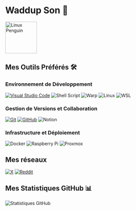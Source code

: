 # Waddup Son 👋

<!-- Ajoutez votre GIF ici -->
<img src="https://media.tenor.com/NeJfHqkmdMIAAAAj/tux-linux-penguin.gif" alt="Linux Penguin" width="100"/>

## Mes Outils Préférés 🛠️
### Environnement de Développement
[![Visual Studio Code](https://img.shields.io/badge/Visual%20Studio%20Code-007ACC?style=for-the-badge&logo=visual-studio-code&logoColor=white)](https://code.visualstudio.com/)
![Shell Script](https://img.shields.io/badge/shell_script-%23121011.svg?style=for-the-badge&logo=gnu-bash&logoColor=white)
![Warp](https://img.shields.io/badge/warp-01A4FF?style=for-the-badge&logo=warp&logoColor=white)
![Linux](https://img.shields.io/badge/Linux-FCC624?style=for-the-badge&logo=linux&logoColor=black)
![WSL](https://img.shields.io/badge/WSL-0a97f5?style=for-the-badge&logo=linux&logoColor=white)

### Gestion de Versions et Collaboration
[![Git](https://img.shields.io/badge/Git-F05032?style=for-the-badge&logo=git&logoColor=white)](https://git-scm.com/)
[![GitHub](https://img.shields.io/badge/GitHub-181717?style=for-the-badge&logo=github&logoColor=white)](https://github.com/)
![Notion](https://img.shields.io/badge/Notion-%23000000.svg?style=for-the-badge&logo=notion&logoColor=white)

### Infrastructure et Déploiement
![Docker](https://img.shields.io/badge/docker-%230db7ed.svg?style=for-the-badge&logo=docker&logoColor=white)
![Raspberry Pi](https://img.shields.io/badge/-RaspberryPi-C51A4A?style=for-the-badge&logo=Raspberry-Pi)
![Proxmox](https://img.shields.io/badge/proxmox-proxmox?style=for-the-badge&logo=proxmox&logoColor=%23E57000&labelColor=%232b2a33&color=%232b2a33)

## Mes réseaux
[![X](https://img.shields.io/badge/X-%23000000.svg?style=for-the-badge&logo=X&logoColor=white)](https://x.com/___CVL___?t=9WGkhSftpWEf7Yjf5lD49w&s=09)
[![Reddit](https://img.shields.io/badge/Reddit-FF4500?style=for-the-badge&logo=reddit&logoColor=white)](https://www.reddit.com/u/_CVL_/s/XBpICh7TyF)

## Mes Statistiques GitHub 📊
![Statistiques GitHub](https://github-readme-stats.vercel.app/api?username=CV-DEBUG&show_icons=true&theme=radical)
